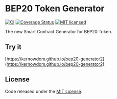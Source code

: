 # BEP20 Token Generator

[![CI](https://github.com/kernowdom/bep20-generator2/workflows/CI/badge.svg?branch=master)](https://github.com/kernowdom/bep20-generator2/actions/)
[![Coverage Status](https://coveralls.io/repos/github/kernowdom/bep20-generator2/badge.svg?branch=master)](https://coveralls.io/github/kernowdom/bep20-generator2?branch=master)
[![MIT licensed](https://img.shields.io/github/license/kernowdom/bep20-generator2.svg)](https://github.com/kernowdom/bep20-generator2/blob/master/LICENSE)

The new Smart Contract Generator for BEP20 Token.

## Try it

[https://kernowdom.github.io/bep20-generator2](https://kernowdom.github.io/bep20-generator2)

## License

Code released under the [MIT License](https://github.com/kernowdom/bep20-generator2/blob/master/LICENSE).
